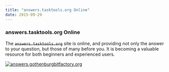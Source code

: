```yaml
---
title: "answers.tasktools.org Online"
date: 2015-09-29
---
```


### answers.tasktools.org Online 

The ~~`answers.tasktools.org`~~ site is online, and providing not only the answer to your question, but those of many before you.
It is becoming a valuable resource for both beginners and experienced users.

[![answers.gothenburgbitfactory.org](../../images/answers.png)](../../images/answers.png)
